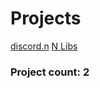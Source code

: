 # Projects
[discord.n](https://github.com/nbuilding/discord.n)
[N Libs](https://github.com/Ashvin-Ranjan/N-Libs)

### Project count: 2
